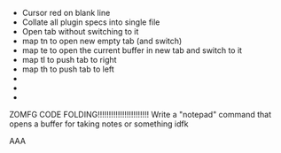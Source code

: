 - Cursor red on blank line
- Collate all plugin specs into single file
- Open tab without switching to it  
- map tn to open new empty tab (and switch) 
- map te to open the current buffer in new tab and switch to it 
- map tl to push tab to right
- map th to push tab to left
- 
- 
-
ZOMFG CODE FOLDING!!!!!!!!!!!!!!!!!!!!!!!
Write a "notepad" command that opens a buffer for taking notes or something idfk





AAA

